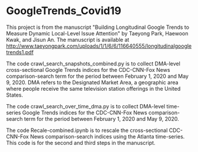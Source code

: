 # GoogleTrends_Covid19

This project is from the manuscript "Building Longitudinal Google Trends to Measure Dynamic Local-Level Issue Attention" by Taeyong Park, Haewoon Kwak, and Jisun An. The manuscript is available at http://www.taeyongpark.com/uploads/1/1/6/6/116640555/longitudinalgoogletrends1.pdf 

The code crawl_search_snapshots_combined.py is to collect DMA-level cross-sectional Google Trends indices for the CDC-CNN-Fox News comparison-search term for the period between February 1, 2020 and May 9, 2020. DMA refers to the Designated Market Area, a geographic area where people receive the same television station offerings in the United States.

The code crawl_search_over_time_dma.py is to collect DMA-level time-series Google Trends indices for the CDC-CNN-Fox News comparison-search term for the period between February 1, 2020 and May 9, 2020.

The code Recale-combined.ipynb is to rescale the cross-sectional CDC-CNN-Fox News comparison-search indices using the Atlanta time-series. This code is for the second and third steps in the manuscript.
